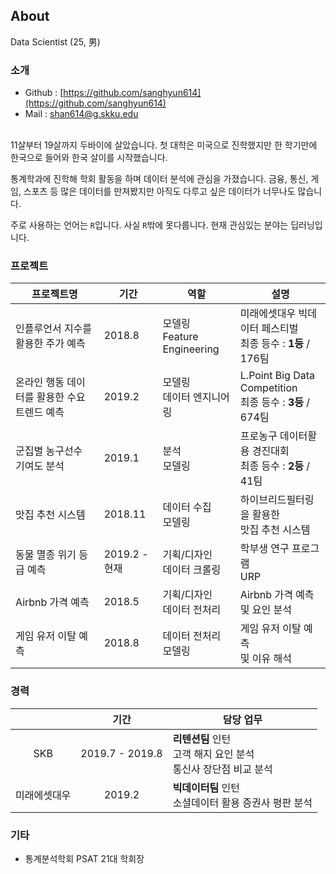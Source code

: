 ## About

Data Scientist (25, 男)

### 소개

- Github : [https://github.com/sanghyun614](https://github.com/sanghyun614)
- Mail : shan614@g.skku.edu
<br>
11살부터 19살까지 두바이에 살았습니다. 첫 대학은 미국으로 진학했지만 한 학기만에 한국으로 들어와 한국 살이를 시작했습니다.

통계학과에 진학해 학회 활동을 하며 데이터 분석에 관심을 가졌습니다. 금융, 통신, 게임, 스포츠 등 많은 데이터를 만져봤지만 아직도 다루고 싶은 데이터가 너무나도 많습니다. 

주로 사용하는 언어는 ```R```입니다. 사실 ```R```밖에 못다룹니다. 현재 관심있는 분야는 딥러닝입니다.

### 프로젝트

| 프로젝트명 	| 기간 	|  역할 	| 설명 	|
|-----------------------------------------|-------------|----------------------------|---------------------------------------------------	|
| 인플루언서 지수를 활용한 주가 예측 | 2018.8 | 모델링<br>Feature Engineering | 미래에셋대우 빅데이터 페스티벌 <br>최종 등수 : **1등** / 176팀
| 온라인 행동 데이터를 활용한 수요 트렌드 예측 | 2019.2 |  모델링<br>데이터 엔지니어링 	| L.Point Big Data Competition <br>  최종 등수 : **3등** / 674팀 	|
| 군집별 농구선수 기여도 분석 | 2019.1 	| 분석<br>모델링 	| 프로농구 데이터활용 경진대회 <br> 최종 등수 : **2등** / 41팀 	|
| 맛집 추천 시스템 	| 2018.11 	| 데이터 수집<br>모델링 	| 하이브리드필터링을 활용한 <br> 맛집 추천 시스템 	|
| 동물 멸종 위기 등급 예측 	| 2019.2 - 현재 	| 기획/디자인<br>데이터 크롤링 	| 학부생 연구 프로그램 <br> URP 	|
| Airbnb 가격 예측 	| 2018.5 | 기획/디자인<br>데이터 전처리 	| Airbnb 가격 예측 <br> 및 요인 분석 	|
| 게임 유저 이탈 예측 	| 2018.8 | 데이터 전처리<br>모델링 	| 게임 유저 이탈 예측 <br> 및 이유 해석 	|

### 경력

|          	| 기간          	| 담당 업무                                                                                                                      	|
|:----------:	 |:---------------:|--------------------------------------------------------------------------------------------------------------------------------	|
| SKB | 2019.7 - 2019.8 | **리텐션팀** 인턴 <br> 고객 해지 요인 분석 <br> 통신사 장단점 비교 분석 |
| 미래에셋대우 |2019.2 | **빅데이터팀** 인턴 <br> 소셜데이터 활용 증권사 평판 분석 |


### 기타

- 통계분석학회 PSAT 21대 학회장
